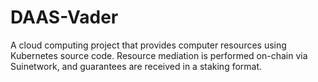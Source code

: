 # DAAS-Vader
A cloud computing project that provides computer resources using Kubernetes source code.  Resource mediation is performed on-chain via Suinetwork, and guarantees are received in a staking format.
